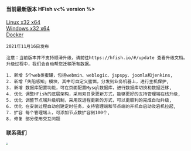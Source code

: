 #### 当前最新版本 HFish v<% version %>

[Linux x32 x64](https://hfish.io/#/2-2-linux)  
[Windows x32 x64](https://hfish.io/#/2-3-windows)  
[Docker](https://hfish.io/#/2-1-docker)  

```
2021年11月16日发布

注意：当前版本并不支持顺滑升级，请前往https://hfish.io/#/update 查看升级文档。
升级过程中，我们会自动帮您迁移所有数据。

1. 新增 5个web类蜜罐，包括webmin、weblogic、jspspy、joomla和jenkins,
2. 新增「失陷感知」模块，其中可自定义蜜饵，分发到业务机器上，进行主机保护,
3. 新增 数据库配置功能，可在页面配置Mysql数据库，进行数据库切换和数据迁移,
4. 优化 调整HFish的底层架构，采用双目录更新方式，能够更好的支持管理端在线升级,
5. 优化 调整节点端升级机制，采用双进程更新的方式，可以更顺利的完成自动升级,
6. 优化 在安装过程自动创建定时任务，支持管理端和节点端的开机自启动及宕机拉起,
7. 扩容 每个管理端上，可添加节点数扩容到100个,
8. 修复 部分使用交互问题
```


#### 联系我们

<img src="http://img.threatbook.cn/hfish/image-20211221132836482.png" style="zoom: 33%;" />


